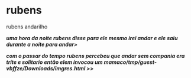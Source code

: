 <h1>rubens</h1>
<p>rubens andarilho</p>
<strong>
<em>
<p style="font-size: 20px,">
<fonte color="purple"></font>
<p>uma hora da noite rubens disse para ele mesmo irei andar e ele saiu durante a noite para andar> 
<p>com o passar do tempo rubens percebeu que andar sem compania era trite e solitario então elem invocou um mamaco/tmp/guest-vbffze/Downloads/imgres.html
>>
